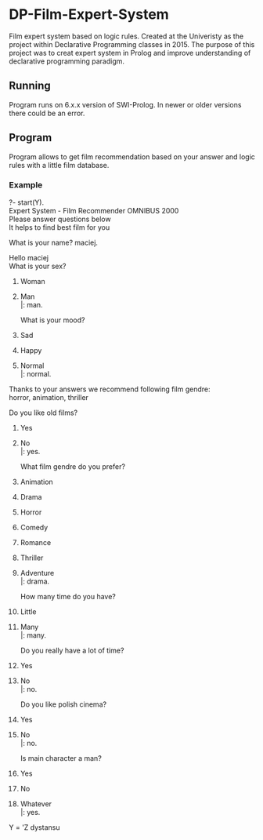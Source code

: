 # DP-Film-Expert-System
Film expert system based on logic rules. Created at the Univeristy as the project within Declarative Programming classes in 2015. The purpose of this project was to creat expert system in Prolog and improve understanding of declarative programming paradigm.

## Running
Program runs on 6.x.x version of SWI-Prolog. In newer or older versions there could be an error.

## Program
Program allows to get film recommendation based on your answer and logic rules with a little film database.

### Example
?- start(Y).  
Expert System - Film Recommender OMNIBUS 2000  
Please answer questions below  
It helps to find best film for you  
  
   What is your name? maciej.  
  
   Hello maciej  
   What is your sex?   
1. Woman  
2. Man  
|: man.  
  
   What is your mood?   
1. Sad  
2. Happy  
3. Normal  
|: normal.  
  
Thanks to your answers we recommend following film gendre:  
horror, animation, thriller  
  
   Do you like old films?  
1. Yes  
2. No  
|: yes.  
  
   What film gendre do you prefer?  
1. Animation  
2. Drama  
3. Horror  
4. Comedy  
5. Romance  
6. Thriller  
7. Adventure  
|: drama.  
  
   How many time do you have?  
1. Little  
2. Many  
|: many.  
  
   Do you really have a lot of time?  
1. Yes  
2. No  
|: no.  
  
   Do you like polish cinema?  
1. Yes  
2. No  
|: no.  
  
   Is main character a man?  
1. Yes  
2. No  
3. Whatever  
|: yes.  
  
Y = 'Z dystansu
